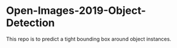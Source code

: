 # Open-Images-2019-Object-Detection
This repo is to predict a tight bounding box around object instances.  
